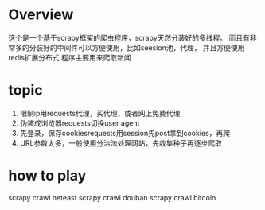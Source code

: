 # Overview

这个是一个基于scrapy框架的爬虫程序，scrapy天然分装好的多线程。
而且有非常多的分装好的中间件可以方便使用，比如seesion池，代理， 并且方便使用redis扩展分布式
程序主要用来爬取新闻


# topic

1.  限制ip用requests代理，买代理，或者网上免费代理
2.  伪装成浏览器requests切换user agent
3.  先登录，保存cookiesrequests用session先post拿到cookies，再爬
4.  URL参数太多，一般使用分治法处理网站，先收集种子再逐步爬取

# how to play

scrapy crawl neteast
scrapy crawl douban
scrapy crawl bitcoin
